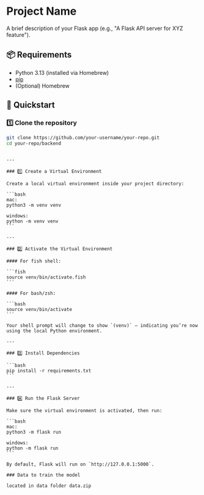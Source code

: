 # Project Name

A brief description of your Flask app (e.g., "A Flask API server for XYZ feature").

## 📦 Requirements

- Python 3.13 (installed via Homebrew)
- [pip](https://pip.pypa.io/en/stable/)
- (Optional) Homebrew

## 🚀 Quickstart

### 1️⃣ Clone the repository

```bash
git clone https://github.com/your-username/your-repo.git
cd your-repo/backend
```

````

---

### 1️⃣ Create a Virtual Environment

Create a local virtual environment inside your project directory:

```bash
mac:
python3 -m venv venv

windows:
python -m venv venv
```

---

### 2️⃣ Activate the Virtual Environment

#### For fish shell:

```fish
source venv/bin/activate.fish
```

#### For bash/zsh:

```bash
source venv/bin/activate
```

Your shell prompt will change to show `(venv)` — indicating you’re now using the local Python environment.

---

### 3️⃣ Install Dependencies

```bash
pip install -r requirements.txt
```

---

### 4️⃣ Run the Flask Server

Make sure the virtual environment is activated, then run:

```bash
mac:
python3 -m flask run

windows:
python -m flask run
```

By default, Flask will run on `http://127.0.0.1:5000`.

### Data to train the model

located in data folder data.zip

````
